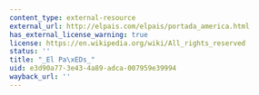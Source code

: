 ```yaml
---
content_type: external-resource
external_url: http://elpais.com/elpais/portada_america.html
has_external_license_warning: true
license: https://en.wikipedia.org/wiki/All_rights_reserved
status: ''
title: "_El Pa\xEDs_"
uid: e3d90a77-3e43-4a89-adca-007959e39994
wayback_url: ''
---
```

